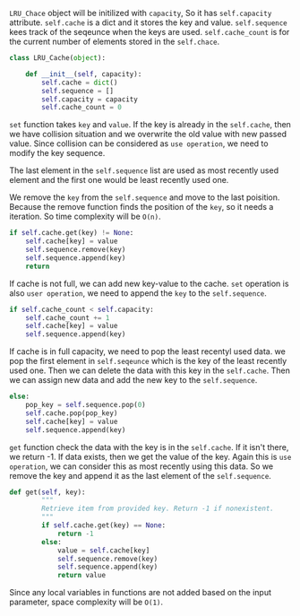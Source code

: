 `LRU_Chace` object will be initilized with `capacity`, So it has `self.capacity` attribute. `self.cache` is a dict and it stores the key and value. `self.sequence` kees track of the seqeunce when the keys are used. `self.cache_count` is for the current number of elements stored in the `self.chace`.

```python
class LRU_Cache(object):

    def __init__(self, capacity):
        self.cache = dict()
        self.sequence = []
        self.capacity = capacity
        self.cache_count = 0

```

`set` function takes `key` and `value`. If the key is already in the `self.cache`, then we have collision situation and we overwrite the old value with new passed value. Since collision can be considered as `use operation`, we need to modify the key sequence.

The last element in the `self.sequence` list are used as most recently used element and the first one would be least recently used one.

We remove the `key` from the `self.sequence` and move to the last poisition. Because the remove function finds the position of the `key`, so it needs a iteration. So time complexity will be `O(n)`.

```python
if self.cache.get(key) != None: 
    self.cache[key] = value
    self.sequence.remove(key)
    self.sequence.append(key)
    return 

```
If cache is not full, we can add new key-value to the cache. `set` operation is also `user operation`, we need to append the `key` to the `self.sequence`.

```python
if self.cache_count < self.capacity: 
    self.cache_count += 1
    self.cache[key] = value
    self.sequence.append(key)
```

If cache is in full capacity, we need to pop the least recentyl used data. we pop the first element in `self.seqeunce` which is the key of the least recently used one. Then we can delete the data with this key in the `self.cache`.  Then we can assign new data and add the new key to the `self.sequence`.

```python
else:
    pop_key = self.sequence.pop(0)
    self.cache.pop(pop_key)
    self.cache[key] = value
    self.sequence.append(key)
```

`get` function check the data with the key is in the `self.cache`. If it isn't there, we return -1. If data exists, then we get the value of the key. Again this is `use operation`, we can consider this as most recently using this data. So we remove the key and append it as the last element of the `self.sequence`.

```python
def get(self, key):
        """
        Retrieve item from provided key. Return -1 if nonexistent. 
        """
        if self.cache.get(key) == None:
            return -1
        else:
            value = self.cache[key]
            self.sequence.remove(key)
            self.sequence.append(key)
            return value
```

Since any local variables in functions are not added based on the input parameter, space complexity will be `O(1)`.